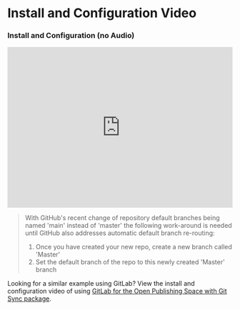 # Install and Configuration Video

### Install and Configuration (no Audio)
<iframe width="100%" height="360" src="https://www.youtube.com/embed/OvPv770ljrY" frameborder="0" allow="accelerometer; autoplay; encrypted-media; gyroscope; picture-in-picture" allowfullscreen></iframe>

> With GitHub's recent change of repository default branches being named 'main' instead of 'master' the following work-around is needed until GitHub also addresses automatic default branch re-routing:
> 1. Once you have created your new repo, create a new branch called 'Master'
> 2. Set the default branch of the repo to this newly created 'Master' branch

Looking for a similar example using GitLab? View the install and configuration video of using [GitLab for the Open Publishing Space with Git Sync package](/openpublishingspace/install-configure-video).  
